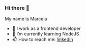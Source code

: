 ### Hi there 👋

My name is Marcela

- 🔭 I work as a frontend developer
- 🌱 I’m currently learning NodeJS
- 📫 How to reach me: [linkedin](https://www.linkedin.com/in/marcela-pereira-0571ba9a/)
